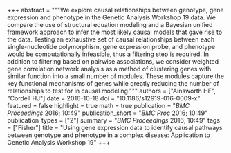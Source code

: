 +++
abstract = """We explore causal relationships between genotype, gene expression and phenotype in the Genetic Analysis Workshop 19 data. We compare the use of structural equation modeling and a Bayesian unified framework approach to infer the most likely causal models that gave rise to the data. Testing an exhaustive set of causal relationships between each single-nucleotide polymorphism, gene expression probe, and phenotype would be computationally infeasible, thus a filtering step is required. In addition to filtering based on pairwise associations, we consider weighted gene correlation network analysis as a method of clustering genes with similar function into a small number of modules. These modules capture the key functional mechanisms of genes while greatly reducing the number of relationships to test for in causal modeling."""
authors = ["Ainsworth HF", "Cordell HJ"]
date = 2016-10-18
doi = "10.1186/s12919-016-0009-x"
featured = false
highlight = true
math = true
publication = "*BMC Proceedings* 2016; 10:49"
publication_short = "*BMC Proc* 2016; 10:49"
publication_types = ["2"]
summary = "*BMC Proceedings* 2016; 10:49"
tags = ["Fisher"]
title = "Using gene expression data to identify causal pathways between genotype and phenotype in a complex disease: Application to Genetic Analysis Workshop 19"
+++
